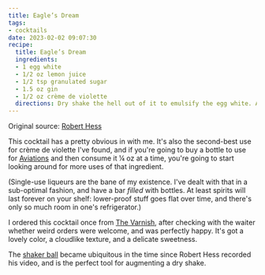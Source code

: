 ```yaml
---
title: Eagle’s Dream
tags:
- cocktails
date: 2023-02-02 09:07:30
recipe:
  title: Eagle’s Dream
  ingredients:
  - 1 egg white
  - 1/2 oz lemon juice
  - 1/2 tsp granulated sugar
  - 1.5 oz gin
  - 1/2 oz crème de violette
  directions: Dry shake the hell out of it to emulsify the egg white. Add ice and shake normally. Double strain into a coupe.
---
```


Original source: [Robert Hess](https://www.youtube.com/watch?v=T8GjQA2N-q8)

This cocktail has a pretty obvious in with me. It's also the second-best use for crème de violette I've found, and if you're going to buy a bottle to use for [Aviations](/posts/aviation.html) and then consume it ¼ oz at a time, you're going to start looking around for more uses of that ingredient.

(Single-use liqueurs are the bane of my existence. I've dealt with that in a sub-optimal fashion, and have a bar _filled_ with bottles. At least spirits will last forever on your shelf: lower-proof stuff goes flat over time, and there's only so much room in one's refrigerator.)

I ordered this cocktail once from [The Varnish](https://www.thevarnishbar.com/), after checking with the waiter whether weird orders were welcome, and was perfectly happy. It's got a lovely color, a cloudlike texture, and a delicate sweetness.

The [shaker ball](https://www.amazon.com/Protein-Stainless-Blender-Replacement-Drinking/dp/B08NXDBFWD) became ubiquitous in the time since Robert Hess recorded his video, and is the perfect tool for augmenting a dry shake.
